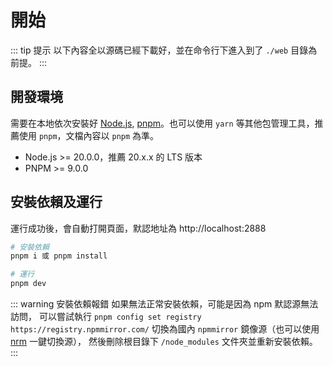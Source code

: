 # 開始

::: tip 提示
以下內容全以源碼已經下載好，並在命令行下進入到了 `./web` 目錄為前提。
:::

## 開發環境

需要在本地依次安裝好 [Node.js](https://nodejs.org/zh-cn), [pnpm](https://pnpm.io/zh-hk/)。也可以使用 `yarn` 等其他包管理工具，推薦使用 `pnpm`，文檔內容以 `pnpm` 為準。

- Node.js >= 20.0.0，推薦 20.x.x 的 LTS 版本
- PNPM >= 9.0.0

## 安裝依賴及運行
運行成功後，會自動打開頁面，默認地址為 http://localhost:2888

```bash
# 安裝依賴
pnpm i 或 pnpm install

# 運行
pnpm dev
```

::: warning 安裝依賴報錯
如果無法正常安裝依賴，可能是因為 npm 默認源無法訪問，
可以嘗試執行 `pnpm config set registry https://registry.npmmirror.com/`
切換為國內 `npmmirror` 鏡像源（也可以使用 [nrm](https://github.com/Pana/nrm) 一鍵切換源），
然後刪除根目錄下 `/node_modules` 文件夾並重新安裝依賴。
:::
